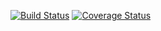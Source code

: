 [![Build Status](https://travis-ci.org/DLUT-SIE/TMSFTT-BE.svg?branch=dev)](https://travis-ci.org/DLUT-SIE/TMSFTT-BE)
[![Coverage Status](https://coveralls.io/repos/github/DLUT-SIE/TMSFTT-BE/badge.svg?branch=dev)](https://coveralls.io/github/DLUT-SIE/TMSFTT-BE?branch=dev)
